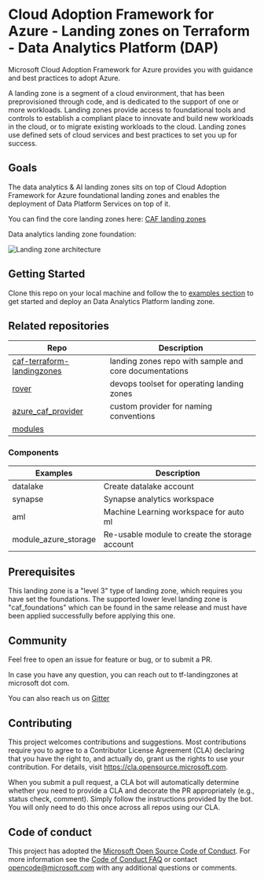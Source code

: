 # Cloud Adoption Framework for Azure - Landing zones on Terraform - Data Analytics Platform (DAP)

Microsoft Cloud Adoption Framework for Azure provides you with guidance and best practices to adopt Azure.

A landing zone is a segment of a cloud environment, that has been preprovisioned through code, and is dedicated to the support of one or more workloads. Landing zones provide access to foundational tools and controls to establish a compliant place to innovate and build new workloads in the cloud, or to migrate existing workloads to the cloud. Landing zones use defined sets of cloud services and best practices to set you up for success.

## Goals

The data analytics & AI landing zones sits on top of Cloud Adoption Framework for Azure foundational landing zones and enables the deployment of Data Platform Services on top of it.

You can find the core landing zones here: [CAF landing zones](https://github.com/Azure/caf-terraform-landingzones/)

Data analytics landing zone foundation:

![Landing zone architecture](./_images/data_analytics_platform.PNG)

## Getting Started

Clone this repo on your local machine and follow the to [examples section](./examples) to get started and deploy an Data Analytics Platform landing zone.

## Related repositories

| Repo                                                                                              | Description                                                |
|---------------------------------------------------------------------------------------------------|------------------------------------------------------------|
| [caf-terraform-landingzones](https://github.com/azure/caf-terraform-landingzones)                 | landing zones repo with sample and core documentations     |
| [rover](https://github.com/aztfmod/rover)                                                         | devops toolset for operating landing zones                 |
| [azure_caf_provider](https://github.com/aztfmod/terraform-provider-azurecaf)                      | custom provider for naming conventions                     |
| [modules](https://registry.terraform.io/modules/aztfmod)

### Components

| Examples             | Description                                    |
|----------------------|------------------------------------------------|
| datalake             | Create datalake account                        |
| synapse              | Synapse analytics workspace                    |
| aml                  | Machine Learning workspace for auto ml         |
| module_azure_storage | Re-usable module to create the storage account |

## Prerequisites

This landing zone is a "level 3" type of landing zone, which requires you have set the foundations. The supported lower level landing zone is "caf_foundations" which can be found in the same release and must have been applied successfully before applying this one.

## Community

Feel free to open an issue for feature or bug, or to submit a PR.

In case you have any question, you can reach out to tf-landingzones at microsoft dot com.

You can also reach us on [Gitter](https://gitter.im/aztfmod/community?utm_source=badge&utm_medium=badge&utm_campaign=pr-badge)

## Contributing

This project welcomes contributions and suggestions.  Most contributions require you to agree to a
Contributor License Agreement (CLA) declaring that you have the right to, and actually do, grant us
the rights to use your contribution. For details, visit https://cla.opensource.microsoft.com.

When you submit a pull request, a CLA bot will automatically determine whether you need to provide
a CLA and decorate the PR appropriately (e.g., status check, comment). Simply follow the instructions
provided by the bot. You will only need to do this once across all repos using our CLA.

## Code of conduct

This project has adopted the [Microsoft Open Source Code of Conduct](https://opensource.microsoft.com/codeofconduct/).
For more information see the [Code of Conduct FAQ](https://opensource.microsoft.com/codeofconduct/faq/) or
contact [opencode@microsoft.com](mailto:opencode@microsoft.com) with any additional questions or comments.
